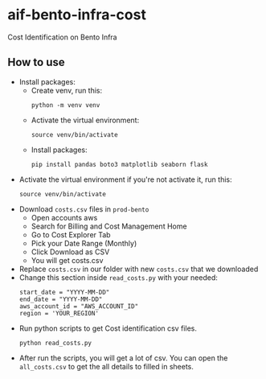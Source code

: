 # aif-bento-infra-cost
Cost Identification on Bento Infra 

## How to use
- Install packages:
    - Create venv, run this:
        ```
        python -m venv venv
        ```
    - Activate the virtual environment:
        ```
        source venv/bin/activate
        ```
    - Install packages:
        ```
        pip install pandas boto3 matplotlib seaborn flask
        ```
- Activate the virtual environment if you're not activate it, run this:
    ```
    source venv/bin/activate
    ```
- Download `costs.csv` files in `prod-bento`
    - Open accounts aws
    - Search for Billing and Cost Management Home
    - Go to Cost Explorer Tab
    - Pick your Date Range (Monthly)
    - Click Download as CSV
    - You will get costs.csv
- Replace `costs.csv` in our folder with new `costs.csv` that we downloaded
- Change this section inside `read_costs.py` with your needed:
    ```
    start_date = "YYYY-MM-DD"
    end_date = "YYYY-MM-DD"
    aws_account_id = "AWS_ACCOUNT_ID"
    region = 'YOUR_REGION'
    ```
- Run python scripts to get Cost identification csv files.
    ```
    python read_costs.py
    ```
- After run the scripts, you will get a lot of csv. You can open the `all_costs.csv` to get the all details to filled in sheets.

